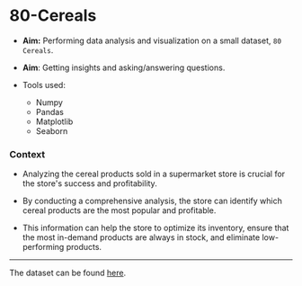 # 80-Cereals

* **Aim:** Performing data analysis and visualization on a small dataset, `80 Cereals`.

* **Aim**: Getting insights and asking/answering questions.

* Tools used:

	* Numpy
	* Pandas
	* Matplotlib
	* Seaborn

### Context

* Analyzing the cereal products sold in a supermarket store is crucial for the store's success and profitability.

* By conducting a comprehensive analysis, the store can identify which cereal products are the most popular and profitable.

* This information can help the store to optimize its inventory, ensure that the most in-demand products are always in stock, and eliminate low-performing products.

---

The dataset can be found [here](https://www.kaggle.com/datasets/crawford/80-cereals).
